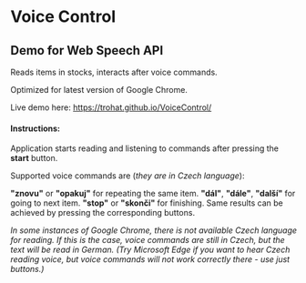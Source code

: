 # Voice Control
## Demo for Web Speech API

Reads items in stocks, interacts after voice commands.

Optimized for latest version of Google Chrome.

Live demo here: <https://trohat.github.io/VoiceControl/>

#### Instructions:

Application starts reading and listening to commands after pressing the **start** button.

Supported voice commands are (*they are in Czech language*):

**"znovu"** or **"opakuj"** for repeating the same item.
**"dál"**, **"dále"**, **"další"** for going to next item.
**"stop"** or **"skonči"** for finishing.
Same results can be achieved by pressing the corresponding buttons.

*In some instances of Google Chrome, there is not available Czech language for reading. If this is the case, voice commands are still in Czech, but the text will be read in German.
(Try Microsoft Edge if you want to hear Czech reading voice, but voice commands will not work correctly there - use just buttons.)*
